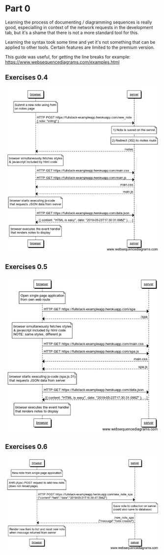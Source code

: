 # Part 0

Learning the process of documenting / diagramming sequences is really good, especialling in context of the network requests in the development tab, but it's a shame that there is not a more standard tool for this.

Learning the syntax took some time and yet it's not something that can be applied to other tools.  Certain features are limited to the premium version.

This guide was useful, for getting the line breaks for example:
https://www.websequencediagrams.com/examples.html


## Exercises 0.4
![Ex 0.4](/part0/images/ex0.4.png)

## Exercises 0.5
![Ex 0.5](/part0/images/ex0.5.png)

## Exercises 0.6
![Ex 0.6](/part0/images/ex0.6.png)